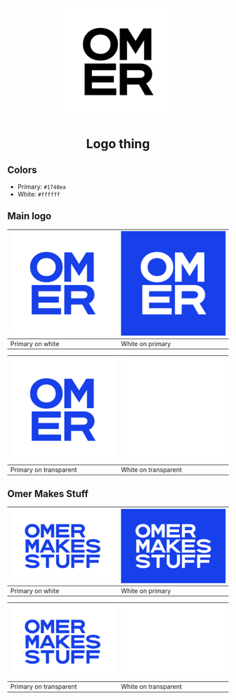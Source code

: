<div align="center"><center>

![logo](./logo/logo.svg)

# Logo thing

</center></div>

## Colors

- Primary: `#1740ea`
- White: `#ffffff`

## Main logo

| ![Primary on white logo](./logo/logo-primary-on-white.png) | ![White on primary logo](./logo/logo-white-on-primary.png) |
| ---------------------------------------------------------- | ---------------------------------------------------------- |
| Primary on white                                           | White on primary                                           |

| ![Primary on transparent logo](./logo/logo-primary-on-transparent.png) | ![White on transparent logo](./logo/logo-white-on-transparent.png) |
| ---------------------------------------------------------------------- | ------------------------------------------------------------------ |
| Primary on transparent                                                 | White on transparent                                               |

## Omer Makes Stuff

| ![Primary on white logo](./omer-makes-stuff/omer-makes-stuff-primary-on-white.png) | ![White on primary logo](./omer-makes-stuff/omer-makes-stuff-white-on-primary.png) |
| ---------------------------------------------------------------------------------- | ---------------------------------------------------------------------------------- |
| Primary on white                                                                   | White on primary                                                                   |

| ![Primary on transparent logo](./omer-makes-stuff/omer-makes-stuff-primary-on-transparent.png) | ![White on transparent logo](./omer-makes-stuff/omer-makes-stuff-white-on-transparent.png) |
| ---------------------------------------------------------------------------------------------- | ------------------------------------------------------------------------------------------ |
| Primary on transparent                                                                         | White on transparent                                                                       |

